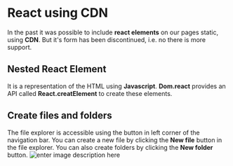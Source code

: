 # React  using CDN

In the past it was possible to include **react elements** on our pages static, using **CDN**. But it's form has been discontinued, i.e. no there is more support.


## Nested React Element

It is a representation of the HTML using **Javascript**. **Dom.react** provides an API called **React.creatElement** to create these elements.

## Create files and folders

The file explorer is accessible using the button in left corner of the navigation bar. You can create a new file by clicking the **New file** button in the file explorer. You can also create folders by clicking the **New folder** button.
![enter image description here](https://media.licdn.com/dms/image/D4D22AQHQYp5aBdA6oQ/feedshare-shrink_1280/0/1691450890050?e=1694044800&v=beta&t=mpSMy1uGtDNNL1JSsYRm_2qnEZETgo3unSJoOClIgJs)